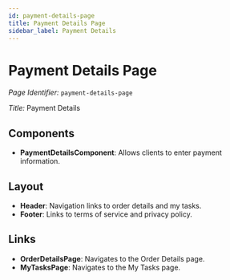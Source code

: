 ```yaml
---
id: payment-details-page
title: Payment Details Page
sidebar_label: Payment Details
---
```


# Payment Details Page

*Page Identifier:* `payment-details-page`

*Title:* Payment Details

## Components
- **PaymentDetailsComponent**: Allows clients to enter payment information.

## Layout
- **Header**: Navigation links to order details and my tasks.
- **Footer**: Links to terms of service and privacy policy.

## Links
- **OrderDetailsPage**: Navigates to the Order Details page.
- **MyTasksPage**: Navigates to the My Tasks page.
